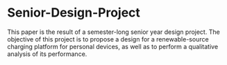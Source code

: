 # Senior-Design-Project

This paper is the result of a semester-long senior year design project. The objective of this project is to propose a design for a renewable-source charging platform for personal devices, as well as to perform a qualitative analysis of its performance.
